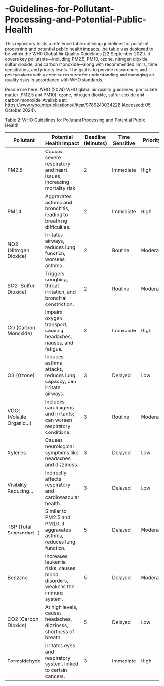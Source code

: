 # -Guidelines-for-Pollutant-Processing-and-Potential-Public-Health
This repository hosts a reference table outlining guidelines for pollutant processing and potential public health impacts, the table was designed to be within the WHO Global Air Quality Guidelines (22 September 2021). It covers key pollutants—including PM2.5, PM10, ozone, nitrogen dioxide, sulfur dioxide, and carbon monoxide—along with recommended limits, time sensitivities, and priority levels. The goal is to provide researchers and policymakers with a concise resource for understanding and managing air quality risks in accordance with WHO standards.

Read more here: WHO (2024) WHO global air quality guidelines: particulate matter (‎PM2.5 and PM10)‎, ozone, nitrogen dioxide, sulfur dioxide and carbon monoxide. Available at: https://www.who.int/publications/i/item/9789240034228  (Accessed: 05 October 2024). 

Table 2: WHO Guidelines for Pollutant Processing and Potential Public Health

| Pollutant                   | Potential Health Impact                                                | Deadline (Minutes) | Time Sensitive | Priority  |
|-----------------------------|------------------------------------------------------------------------|--------------------|----------------|----------|
| PM2.5                       | Causes severe respiratory and heart issues, increasing mortality risk. | 2                  | Immediate      | High      |
| PM10                        | Aggravates asthma and bronchitis, leading to breathing difficulties.    | 2                  | Immediate      | High      |
| NO2 (Nitrogen Dioxide)      | Irritates airways, reduces lung function, worsens asthma.              | 2                  | Routine        | Moderate  |
| SO2 (Sulfur Dioxide)        | Triggers coughing, throat irritation, and bronchial constriction.      | 2                  | Routine        | Moderate  |
| CO (Carbon Monoxide)        | Impairs oxygen transport, causing headaches, nausea, and fatigue.      | 2                  | Immediate      | High      |
| O3 (Ozone)                  | Induces asthma attacks, reduces lung capacity, can irritate airways.    | 3                  | Delayed        | Low       |
| VOCs (Volatile Organic...)  | Includes carcinogens and irritants; can worsen respiratory conditions.  | 3                  | Routine        | Moderate  |
| Xylenes                     | Causes neurological symptoms like headaches and dizziness.             | 3                  | Delayed        | Low       |
| Visibility Reducing...      | Indirectly affects respiratory and cardiovascular health.              | 3                  | Delayed        | Low       |
| TSP (Total Suspended...)    | Similar to PM2.5 and PM10, it aggravates asthma, reduces lung function. | 5                  | Delayed        | Moderate  |
| Benzene                     | Increases leukemia risks, causes blood disorders, weakens the immune system. | 5              | Delayed        | Moderate  |
| CO2 (Carbon Dioxide)        | At high levels, causes headaches, dizziness, shortness of breath.       | 5                  | Delayed        | Low       |
| Formaldehyde                | Irritates eyes and respiratory system, linked to certain cancers.       | 3                  | Immediate      | High      |

